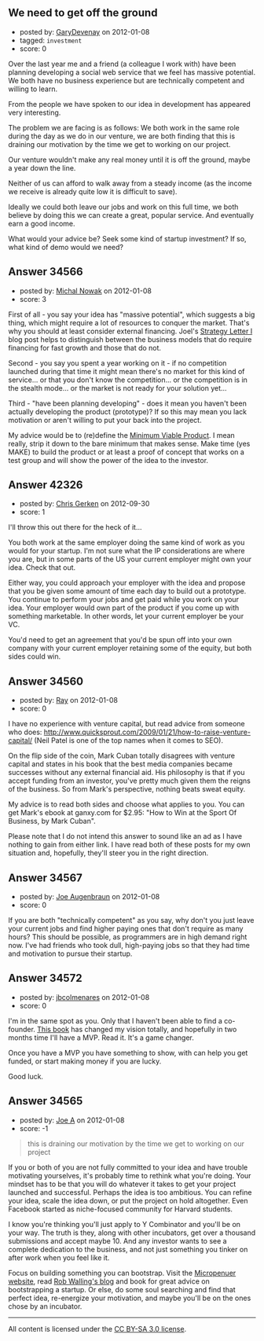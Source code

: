## We need to get off the ground

- posted by: [GaryDevenay](https://stackexchange.com/users/-1/15483-garydevenay) on 2012-01-08
- tagged: `investment`
- score: 0

Over the last year me and a friend (a colleague I work with) have been planning developing a social web service that we feel has massive potential. We both have no business experience but are technically competent and willing to learn.

From the people we have spoken to our idea in development has appeared very interesting.

The problem we are facing is as follows:
We both work in the same role during the day as we do in our venture, we are both finding that this is draining our motivation by the time we get to working on our project.

Our venture wouldn't make any real money until it is off the ground, maybe a year down the line.

Neither of us can afford to walk away from a steady income (as the income we receive is already quite low it is difficult to save).

Ideally we could both leave our jobs and work on this full time, we both believe by doing this we can create a great, popular service. And eventually earn a good income.

What would your advice be? Seek some kind of startup investment? If so, what kind of demo would we need?


## Answer 34566

- posted by: [Michal Nowak](https://stackexchange.com/users/-1/15489-michal-nowak) on 2012-01-08
- score: 3

<p>First of all - you say your idea has "massive potential", which suggests a big thing, which might require a lot of resources to conquer the market. That's why you should at least consider external financing. Joel's <a href="http://joelonsoftware.com/articles/fog0000000056.html" rel="nofollow">Strategy Letter I</a> blog post helps to distinguish between the business models that do require financing for fast growth and those that do not.</p>

<p>Second - you say you spent a year working on it - if no competition launched during that time it might mean there's no market for this kind of service... or that you don't know the competition... or the competition is in the stealth mode... or the market is not ready for your solution yet...</p>

<p>Third - "have been planning developing" - does it mean you haven't been actually developing the product (prototype)? If so this may mean you lack motivation or aren't willing to put your back into the project.</p>

<p>My advice would be to (re)define the <a href="http://en.wikipedia.org/wiki/Minimum_viable_product" rel="nofollow">Minimum Viable Product</a>. I mean really, strip it down to the bare minimum that makes sense. Make time (yes MAKE) to build the product or at least a proof of concept that works on a test group and will show the power of the idea to the investor.</p>



## Answer 42326

- posted by: [Chris Gerken](https://stackexchange.com/users/-1/19916-chris-gerken) on 2012-09-30
- score: 1

I'll throw this out there for the heck of it...

You both work at the same employer doing the same kind of work as you would for your startup.  I'm not sure what the IP considerations are where you are, but in some parts of the US your current employer might own your idea.  Check that out.

Either way, you could approach your employer with the idea and propose that you be given some amount of time each day to build out a prototype.  You continue to perform your jobs and get paid while you work on your idea.  Your employer would own part of the product if you come up with something marketable.  In other words, let your current employer be your VC.  

You'd need to get an agreement that you'd be spun off into your own company with your current employer retaining some of the equity, but both sides could win.


## Answer 34560

- posted by: [Ray](https://stackexchange.com/users/-1/15462-ray) on 2012-01-08
- score: 0

I have no experience with venture capital, but read advice from someone who does:
http://www.quicksprout.com/2009/01/21/how-to-raise-venture-capital/  (Neil Patel is one of the top names when it comes to SEO).

On the flip side of the coin, Mark Cuban totally disagrees with venture capital and states in his book that the best media companies became successes without any external financial aid. His philosophy is that if you accept funding from an investor, you've pretty much given them the reigns of the business. So from Mark's perspective, nothing beats sweat equity.

My advice is to read both sides and choose what applies to you. You can get Mark's ebook at ganxy.com for $2.95: "How to Win at the Sport Of Business, by Mark Cuban".

Please note that I do not intend this answer to sound like an ad as I have nothing to gain from either link. I have read both of these posts for my own situation and, hopefully, they'll steer you in the right direction.


## Answer 34567

- posted by: [Joe Augenbraun](https://stackexchange.com/users/-1/15477-joe-augenbraun) on 2012-01-08
- score: 0

If you are both "technically competent" as you say, why don't you just leave your current jobs and find higher paying ones that don't require as many hours?  This should be possible, as programmers are in high demand right now.  I've had friends who took dull, high-paying jobs so that they had time and motivation to pursue their startup.


## Answer 34572

- posted by: [jbcolmenares](https://stackexchange.com/users/-1/14024-jbcolmenares) on 2012-01-08
- score: 0

I'm in the same spot as you. Only that I haven't been able to find a co-founder. [This book](http://theleanstartup.com/) has changed my vision totally, and hopefully in two months time I'll have a MVP. Read it. It's a game changer.

Once you have a MVP you have something to show, with can help you get funded, or start making money if you are lucky.

Good luck.


## Answer 34565

- posted by: [Joe A](https://stackexchange.com/users/-1/60-joe-a) on 2012-01-08
- score: -1

<blockquote>
  <p>this is draining our motivation by the time we get to working on our
  project</p>
</blockquote>

<p>If you or both of you are not fully committed to your idea and have trouble motivating yourselves, it's probably time to rethink what you're doing. Your mindset has to be that you will do whatever it takes to get your project launched and successful. Perhaps the idea is too ambitious. You can refine your idea, scale the idea down, or put the project on hold altogether. Even Facebook started as niche-focused community for Harvard students.</p>

<p>I know you're thinking you'll just apply to Y Combinator and you'll be on your way. The truth is they, along with other incubators, get over a thousand submissions and accept maybe 10. And any investor wants to see a complete dedication to the business, and not just something you tinker on after work when you feel like it.</p>

<p>Focus on building something you can bootstrap. Visit the <a href="http://www.micropreneur.com/" rel="nofollow">Micropenuer website</a>, read <a href="http://www.softwarebyrob.com/" rel="nofollow">Rob Walling's blog</a> and book for great advice on bootstrapping a startup. Or else, do some soul searching and find that perfect idea, re-energize your motivation, and maybe you'll be on the ones chose by an incubator.</p>




---

All content is licensed under the [CC BY-SA 3.0 license](https://creativecommons.org/licenses/by-sa/3.0/).
